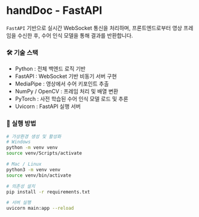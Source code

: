 # handDoc - FastAPI 
`FastAPI` 기반으로 실시간 WebSocket 통신을 처리하며, 프론트엔드로부터 영상 프레임을 수신한 후, 수어 인식 모델을 통해 결과를 반환합니다. 

### 🛠️ 기술 스택
- Python : 전체 백엔드 로직 기반
- FastAPI : WebSocket 기반 비동기 서버 구현
- MediaPipe : 영상에서 수어 키포인트 추출
- NumPy / OpenCV : 프레임 처리 및 배열 변환
- PyTorch : 사전 학습된 수어 인식 모델 로드 및 추론
- Uvicorn : FastAPI 실행 서버


### 🚀 실행 방법

```bash
# 가상환경 생성 및 활성화
# Windows 
python -m venv venv 
source venv/Scripts/activate

# Mac / Linux
python3 -m venv venv 
source venv/bin/activate

# 의존성 설치
pip install -r requirements.txt

# 서버 실행
uvicorn main:app --reload
